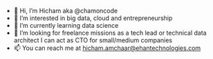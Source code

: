 <!--
![](https://github-readme-stats.vercel.app/api?username=chamoncode&orgs=adeo&show_icons=true&count_private=true)
-->

- 👋 Hi, I’m Hicham aka @chamoncode
- 👀 I’m interested in big data, cloud and entrepreneurship
- 🌱 I’m currently learning data science
- 💞️ I’m looking for freelance missions as a tech lead or technical data architect I can act as CTO for small/medium companies 
- 📫 You can reach me at hicham.amchaar@ehantechnologies.com

<!---
chamoncode/chamoncode is a ✨ special ✨ repository because its `README.md` (this file) appears on your GitHub profile.
You can click the Preview link to take a look at your changes.
--->
